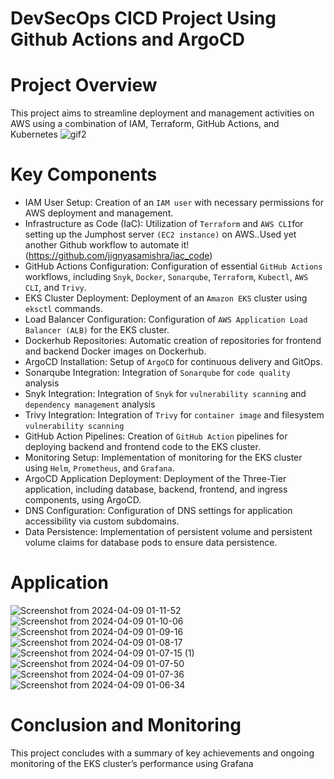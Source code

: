 # DevSecOps CICD Project Using Github Actions and ArgoCD
# Project Overview
This project aims to streamline deployment and management activities on AWS using a combination of IAM, Terraform, GitHub Actions, and Kubernetes
![gif2](https://github.com/cloudcore-hub/reactjs-quiz-app/assets/88560609/a0dfce93-3bde-45af-b82a-d7c9e2c47294)
# Key Components
- IAM User Setup: Creation of an `IAM user` with necessary permissions for AWS deployment and management.
- Infrastructure as Code (IaC): Utilization of `Terraform` and `AWS CLI`for setting up the Jumphost server `(EC2 instance)` on AWS..Used yet another Github workflow to automate it!(https://github.com/jignyasamishra/iac_code)
- GitHub Actions Configuration: Configuration of essential `GitHub Actions` workflows, including `Snyk`, `Docker`, `Sonarqube`, `Terraform`, `Kubectl`, `AWS CLI`, and `Trivy`.
- EKS Cluster Deployment: Deployment of an `Amazon EKS` cluster using `eksctl` commands.
- Load Balancer Configuration: Configuration of `AWS Application Load Balancer (ALB)` for the EKS cluster.
- Dockerhub Repositories: Automatic creation of repositories for frontend and backend Docker images on Dockerhub.
- ArgoCD Installation: Setup of `ArgoCD` for continuous delivery and GitOps.
- Sonarqube Integration: Integration of `Sonarqube` for `code quality` analysis
- Snyk Integration: Integration of `Snyk` for `vulnerability scanning` and `dependency management` analysis
- Trivy Integration: Integration of `Trivy` for `container image` and filesystem `vulnerability scanning`
- GitHub Action Pipelines: Creation of `GitHub Action` pipelines for deploying backend and frontend code to the EKS cluster.
- Monitoring Setup: Implementation of monitoring for the EKS cluster using `Helm`, `Prometheus`, and `Grafana`.
- ArgoCD Application Deployment: Deployment of the Three-Tier application, including database, backend, frontend, and ingress components, using ArgoCD.
- DNS Configuration: Configuration of DNS settings for application accessibility via custom subdomains.
- Data Persistence: Implementation of persistent volume and persistent volume claims for database pods to ensure data persistence.

# Application

 ![Screenshot from 2024-04-09 01-11-52](https://github.com/jignyasamishra/3-Tier-Architecture/assets/85229187/ccf1b0e9-01cb-4e75-8666-8e5c5d46a838)
 ![Screenshot from 2024-04-09 01-10-06](https://github.com/jignyasamishra/3-Tier-Architecture/assets/85229187/dca94eaa-276f-4222-ad1f-783de732da5b)
 ![Screenshot from 2024-04-09 01-09-16](https://github.com/jignyasamishra/3-Tier-Architecture/assets/85229187/b3517daf-4fb5-4d41-aa18-66abe4f3b208)
 ![Screenshot from 2024-04-09 01-08-17](https://github.com/jignyasamishra/3-Tier-Architecture/assets/85229187/48c8e19a-cc05-464a-8825-4a1f78f7394a)
 ![Screenshot from 2024-04-09 01-07-15 (1)](https://github.com/jignyasamishra/3-Tier-Architecture/assets/85229187/aa5ea115-1009-49fc-aa73-d87912acd1f7)
 ![Screenshot from 2024-04-09 01-07-50](https://github.com/jignyasamishra/3-Tier-Architecture/assets/85229187/71bf0669-8c30-422a-80ab-0d247ed843e0)
 ![Screenshot from 2024-04-09 01-07-36](https://github.com/jignyasamishra/3-Tier-Architecture/assets/85229187/6499b626-d55d-48dc-afd3-c7049f870e43)
 ![Screenshot from 2024-04-09 01-06-34](https://github.com/jignyasamishra/3-Tier-Architecture/assets/85229187/64056011-21f7-420c-829a-5e2eff2c13e5)
# Conclusion and Monitoring
This project concludes with a summary of key achievements and ongoing monitoring of the EKS cluster’s performance using Grafana


